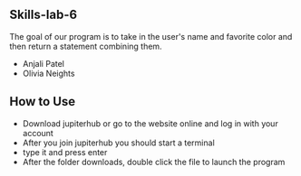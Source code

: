 ## Skills-lab-6

The goal of our program is to take in the user's name and favorite color and then return a statement combining them.

* Anjali Patel
* Olivia Neights

## How to Use 
* Download jupiterhub or go to the website online and log in with your account 
* After you join jupiterhub you should start a terminal
* type it and press enter
* After the folder downloads, double click the file to launch the program

